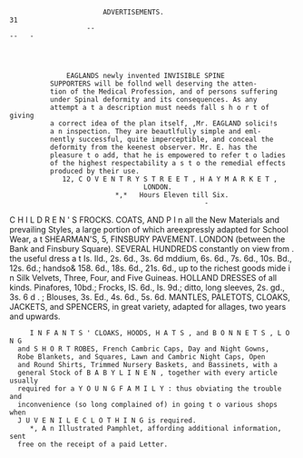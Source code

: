                            ADVERTISEMENTS.                                            31
                       --                                                        --   -




                  EAGLANDS newly invented INVISIBLE SPINE
              SUPPORTERS will be follnd well deserving the atten-
              tion of the Medical Profession, and of persons suffering
              under Spinal deformity and its consequences. As any
              attempt a t a description must needs fall s h o r t of giving
              a correct idea of the plan itself, ,Mr. EAGLAND solici!s
              a n inspection. They are beautlfully simple and eml-
              nently successful, quite imperceptible, and conceal the
              deformity from the keenest observer. Mr. E. has the
              pleasure t o add, that he is empowered to refer t o ladies
              of the highest respectability a s t o the remedial effects
              produced by their use.
                 12, C O V E N T R Y S T R E E T , H A Y M A R K E T ,
                                     LONDON.
                              *,*   Hours Eleven till Six.
                                                    -
C H I L D R E N ' S FROCKS. COATS, AND P
              I n all the New Materials and prevailing Styles, a
              large portion of which areexpressly adapted for School
              Wear, a t SHEARMAN'S, 5, FINSBURY PAVEMENT.
              LONDON (between the Bank and Finsbury Square).
                 SEVERAL HUNDREDS constantly on view from
                                                             .
              the useful dress a t Is. Ild., 2s. 6d., 3s. 6d mddium,
              6s. 6d., 7s. 6d., 10s. Bd., 12s. 6d.; handso&  158. 6d.,
              18s. 6d., 21s. 6d., up to the richest goods mide i n Silk
              Velvets, Three, Four, and Five Guineas.
                 HOLLAND DRESSES of all kinds. Pinafores, 10bd.;
              Frocks, IS. 6d., Is. 9d.; ditto, long sleeves, 2s. gd.,
              3s. 6 d . ; Blouses, 3s. Ed., 4s. 6d., 5s. 6d.
                 MANTLES, PALETOTS, CLOAKS, JACKETS, and
              SPENCERS, in great variety, adapted for allages, two
              years and upwards.

         I N F A N T S ' CLOAKS, HOODS, H A T S , and B O N N E T S , L O N G
      and S H O R T ROBES, French Cambric Caps, Day and Night Gowns,
      Robe Blankets, and Squares, Lawn and Cambric Night Caps, Open
      and Round Shirts, Trimmed Nursery Baskets, and Bassinets, with a
      general Stock of B A B Y L I N E N , together with every article usually
      required for a Y O U N G F A M I L Y : thus obviating the trouble and
      inconvenience (so long complained of) in going t o various shops when
      J U V E N I L E C L O T H I N G is required.
         *, A n Illustrated Pamphlet, affording additional information, sent
      free on the receipt of a paid Letter.
